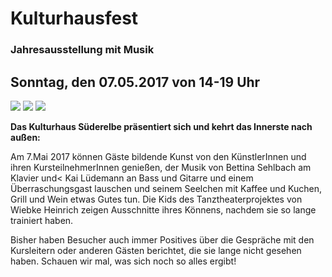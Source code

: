 # Kulturhausfest

### Jahresausstellung mit Musik

## Sonntag, den 07.05.2017 von 14-19 Uhr

![](/img/_wsb_213x362_Bettina_Dimitar_1.jpg)
![](/img/_wsb_249x364_Tag+der+offenen+T$C3$BCr+17.jpg)
![](/img/_wsb_475x296_Sommerfest2012+075-30x20+$282$29.jpg)

**Das Kulturhaus Süderelbe präsentiert sich und kehrt das Innerste nach
außen:**

Am 7.Mai 2017 können Gäste bildende Kunst von den KünstlerInnen und
ihren KursteilnehmerInnen genießen, der Musik von Bettina Sehlbach am
Klavier und&lt; Kai Lüdemann an Bass und Gitarre und einem
Überraschungsgast lauschen und seinem Seelchen mit Kaffee und Kuchen,
Grill und Wein etwas Gutes tun. Die Kids des Tanztheaterprojektes von
Wiebke Heinrich zeigen Ausschnitte ihres Könnens, nachdem sie so lange
trainiert haben.

Bisher haben Besucher auch immer Positives über die Gespräche mit den
Kursleitern oder anderen Gästen berichtet, die sie lange nicht gesehen
haben. Schauen wir mal, was sich noch so alles ergibt!
